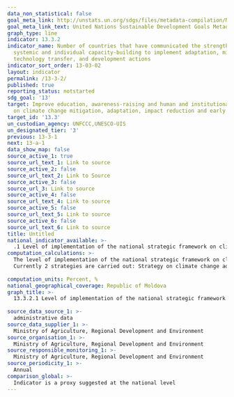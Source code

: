 ```yaml
---
data_non_statistical: false
goal_meta_link: http://unstats.un.org/sdgs/files/metadata-compilation/Metadata-Goal-13.pdf
goal_meta_link_text: United Nations Sustainable Development Goals Metadata (pdf 759kB)
graph_type: line
indicator: 13.3.2
indicator_name: Number of countries that have communicated the strengthening of institutional,
  systemic and individual capacity-building to implement adaptation, mitigation and
  technology transfer, and development actions
indicator_sort_order: 13-03-02
layout: indicator
permalink: /13-3-2/
published: true
reporting_status: notstarted
sdg_goal: '13'
target: Improve education, awareness-raising and human and institutional capacity
  on climate change mitigation, adaptation, impact reduction and early warning
target_id: '13.3'
un_custodian_agency: UNFCCC,UNESCO-UIS
un_designated_tier: '3'
previous: 13-3-1
next: 13-a-1
data_show_map: false
source_active_1: true
source_url_text_1: Link to source
source_active_2: false
source_url_text_2: Link to Source
source_active_3: false
source_url_3: Link to source
source_active_4: false
source_url_text_4: Link to source
source_active_5: false
source_url_text_5: Link to source
source_active_6: false
source_url_text_6: Link to source
title: Untitled
national_indicator_available: >-
  .1 Level of implementation of the national strategic framework on climate change
computation_calculations: >-
  The level of implementation of the national strategic framework on climate change will be calculated as ratio between the number of implemented actions and the total number of actions planned in the existing strategic framework. <br> 
  Currently 2 strategies are carried out: Strategy on climate change adaptation in  2020, Strategy on low-emission development by 2030.<br> 
  
computation_units: Percent, %
national_geographical_coverage: Republic of Moldova
graph_title: >-
  13.3.2.1 Level of implementation of the national strategic framework on climate change <br> 
  
source_data_source_1: >-
  administrative data 
source_data_supplier_1: >-
  Ministry of Agriculture, Regional Development and Environment
source_organisation_1: >-
  Ministry of Agriculture, Regional Development and Environment
source_responsible_monitoring_1: >-
  Ministry of Agriculture, Regional Development and Environment
source_periodicity_1: >-
  Annual
comparison_global: >-
  Indicator is a proxy suggested at the national level 
---
```

